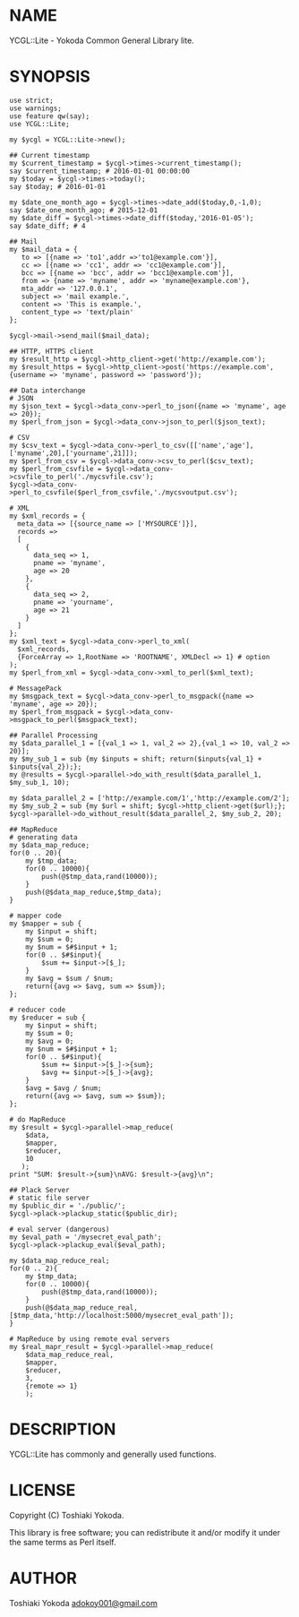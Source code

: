 # NAME

YCGL::Lite - Yokoda Common General Library lite.

# SYNOPSIS

    use strict;
    use warnings;
    use feature qw(say);
    use YCGL::Lite;

    my $ycgl = YCGL::Lite->new();

    ## Current timestamp
    my $current_timestamp = $ycgl->times->current_timestamp();
    say $current_timestamp; # 2016-01-01 00:00:00
    my $today = $ycgl->times->today();
    say $today; # 2016-01-01

    my $date_one_month_ago = $ycgl->times->date_add($today,0,-1,0);
    say $date_one_month_ago; # 2015-12-01
    my $date_diff = $ycgl->times->date_diff($today,'2016-01-05');
    say $date_diff; # 4

    ## Mail
    my $mail_data = {
       to => [{name => 'to1',addr =>'to1@example.com'}],
       cc => [{name => 'cc1', addr => 'cc1@example.com'}],
       bcc => [{name => 'bcc', addr => 'bcc1@example.com'}],
       from => {name => 'myname', addr => 'myname@example.com'},
       mta_addr => '127.0.0.1',
       subject => 'mail example.',
       content => 'This is example.',
       content_type => 'text/plain'
    };

    $ycgl->mail->send_mail($mail_data);

    ## HTTP, HTTPS client
    my $result_http = $ycgl->http_client->get('http://example.com');
    my $result_https = $ycgl->http_client->post('https://example.com',{username => 'myname', password => 'password'});

    ## Data interchange
    # JSON
    my $json_text = $ycgl->data_conv->perl_to_json({name => 'myname', age => 20});
    my $perl_from_json = $ycgl->data_conv->json_to_perl($json_text);

    # CSV
    my $csv_text = $ycgl->data_conv->perl_to_csv([['name','age'],['myname',20],['yourname',21]]);
    my $perl_from_csv = $ycgl->data_conv->csv_to_perl($csv_text);
    my $perl_from_csvfile = $ycgl->data_conv->csvfile_to_perl('./mycsvfile.csv');
    $ycgl->data_conv->perl_to_csvfile($perl_from_csvfile,'./mycsvoutput.csv');

    # XML
    my $xml_records = {
      meta_data => [{source_name => ['MYSOURCE']}],
      records =>
      [
        {
          data_seq => 1,
          pname => 'myname',
          age => 20
        },
        {
          data_seq => 2,
          pname => 'yourname',
          age => 21
        }
      ]
    };
    my $xml_text = $ycgl->data_conv->perl_to_xml(
      $xml_records,
      {ForceArray => 1,RootName => 'ROOTNAME', XMLDecl => 1} # option
    );
    my $perl_from_xml = $ycgl->data_conv->xml_to_perl($xml_text);

    # MessagePack
    my $msgpack_text = $ycgl->data_conv->perl_to_msgpack({name => 'myname', age => 20});
    my $perl_from_msgpack = $ycgl->data_conv->msgpack_to_perl($msgpack_text);

    ## Parallel Processing
    my $data_parallel_1 = [{val_1 => 1, val_2 => 2},{val_1 => 10, val_2 => 20}];
    my $my_sub_1 = sub {my $inputs = shift; return($inputs{val_1} + $inputs{val_2});};
    my @results = $ycgl->parallel->do_with_result($data_parallel_1, $my_sub_1, 10);

    my $data_parallel_2 = ['http://example.com/1','http://example.com/2'];
    my $my_sub_2 = sub {my $url = shift; $ycgl->http_client->get($url);};
    $ycgl->parallel->do_without_result($data_parallel_2, $my_sub_2, 20);

    ## MapReduce
    # generating data
    my $data_map_reduce;
    for(0 .. 20){
        my $tmp_data;
        for(0 .. 10000){
            push(@$tmp_data,rand(10000));
        }
        push(@$data_map_reduce,$tmp_data);
    }

    # mapper code
    my $mapper = sub {
        my $input = shift;
        my $sum = 0;
        my $num = $#$input + 1;
        for(0 .. $#$input){
            $sum += $input->[$_];
        }
        my $avg = $sum / $num;
        return({avg => $avg, sum => $sum});
    };

    # reducer code
    my $reducer = sub {
        my $input = shift;
        my $sum = 0;
        my $avg = 0;
        my $num = $#$input + 1;
        for(0 .. $#$input){
            $sum += $input->[$_]->{sum};
            $avg += $input->[$_]->{avg};
        }
        $avg = $avg / $num;
        return({avg => $avg, sum => $sum});
    };

    # do MapReduce
    my $result = $ycgl->parallel->map_reduce(
        $data,
        $mapper,
        $reducer,
        10
       );
    print "SUM: $result->{sum}\nAVG: $result->{avg}\n";

    ## Plack Server
    # static file server
    my $public_dir = './public/';
    $ycgl->plack->plackup_static($public_dir);

    # eval server (dangerous)
    my $eval_path = '/mysecret_eval_path';
    $ycgl->plack->plackup_eval($eval_path);

    my $data_map_reduce_real;
    for(0 .. 2){
        my $tmp_data;
        for(0 .. 10000){
            push(@$tmp_data,rand(10000));
        }
        push(@$data_map_reduce_real,[$tmp_data,'http://localhost:5000/mysecret_eval_path']);
    }

    # MapReduce by using remote eval servers
    my $real_mapr_result = $ycgl->parallel->map_reduce(
        $data_map_reduce_real,
        $mapper,
        $reducer,
        3,
        {remote => 1}
        );

# DESCRIPTION

YCGL::Lite has commonly and generally used functions.

# LICENSE

Copyright (C) Toshiaki Yokoda.

This library is free software; you can redistribute it and/or modify
it under the same terms as Perl itself.

# AUTHOR

Toshiaki Yokoda <adokoy001@gmail.com>
